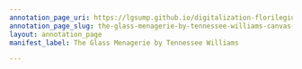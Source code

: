 ```yaml
---
annotation_page_uri: https://lgsump.github.io/digitalization-florilegium/annotations/the-glass-menagerie-by-tennessee-williams-canvas-1-370-774312.json
annotation_page_slug: the-glass-menagerie-by-tennessee-williams-canvas-1-370-774312
layout: annotation_page
manifest_label: The Glass Menagerie by Tennessee Williams

---
```

